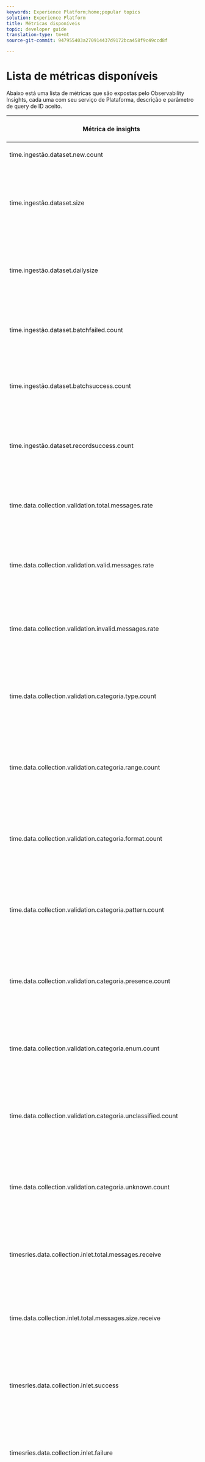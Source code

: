 ```yaml
---
keywords: Experience Platform;home;popular topics
solution: Experience Platform
title: Métricas disponíveis
topic: developer guide
translation-type: tm+mt
source-git-commit: 947955403a270914437d9172bca458f9c49ccd8f

---
```



# Lista de métricas disponíveis

Abaixo está uma lista de métricas que são expostas pelo Observability Insights, cada uma com seu serviço de Plataforma, descrição e parâmetro de query de ID aceito.

| Métrica de insights | Serviço de plataforma | Descrição | Parâmetro do query de ID |
| ---- | ---- | ---- | ---- |
| time.ingestão.dataset.new.count | Ingestão de dados | Número total de conjuntos de dados criados. | N/D |
| time.ingestão.dataset.size | Ingestão de dados | Tamanho cumulativo de todos os dados ingeridos para um conjunto de dados para ou todos os conjuntos de dados. | ID do conjunto de dados (opcional) |
| time.ingestão.dataset.dailysize | Ingestão de dados | Tamanho dos dados ingeridos diariamente para um conjunto de dados ou para todos os conjuntos de dados. | ID do conjunto de dados (opcional) |
| time.ingestão.dataset.batchfailed.count | Ingestão de dados | O número de lotes falhou para um conjunto de dados ou para todos os conjuntos de dados. | ID do conjunto de dados (opcional) |
| time.ingestão.dataset.batchsuccess.count | Ingestão de dados | Número de lotes ingeridos para um conjunto de dados ou para todos os conjuntos de dados. | ID do conjunto de dados (opcional) |
| time.ingestão.dataset.recordsuccess.count | Ingestão de dados | Número de registros ingeridos para um conjunto de dados ou para todos os conjuntos de dados. | ID do conjunto de dados (opcional) |
| time.data.collection.validation.total.messages.rate | Ingestão de dados (streaming) | Número total de mensagens para um conjunto de dados ou para todos os conjuntos de dados. | ID do conjunto de dados (opcional) |
| time.data.collection.validation.valid.messages.rate | Ingestão de dados (streaming) | Número total de mensagens válidas para um conjunto de dados ou para todos os conjuntos de dados. | ID do conjunto de dados (opcional) |
| time.data.collection.validation.invalid.messages.rate | Ingestão de dados (streaming) | Número total de mensagens inválidas para um conjunto de dados ou para todos os conjuntos de dados. | ID do conjunto de dados (opcional) |
| time.data.collection.validation.categoria.type.count | Ingestão de dados (streaming) | O número total de mensagens de &quot;tipo&quot; inválidas para um conjunto de dados ou para todos os conjuntos de dados. | ID do conjunto de dados (opcional) |
| time.data.collection.validation.categoria.range.count | Ingestão de dados (streaming) | Número total de mensagens de &quot;intervalo&quot; inválidas para um conjunto de dados ou para todos os conjuntos de dados. | ID do conjunto de dados (opcional) |
| time.data.collection.validation.categoria.format.count | Ingestão de dados (streaming) | Número total de mensagens de &quot;formato&quot; inválidas para um conjunto de dados ou para todos os conjuntos de dados. | ID do conjunto de dados (opcional) |
| time.data.collection.validation.categoria.pattern.count | Ingestão de dados (streaming) | Número total de mensagens &quot;padrão&quot; inválidas para um conjunto de dados ou para todos os conjuntos de dados. | ID do conjunto de dados (opcional) |
| time.data.collection.validation.categoria.presence.count | Ingestão de dados (streaming) | Número total de mensagens de &quot;presença&quot; inválidas para um conjunto de dados ou para todos os conjuntos de dados. | ID do conjunto de dados (opcional) |
| time.data.collection.validation.categoria.enum.count | Ingestão de dados (streaming) | Número total de mensagens &quot;enum&quot; inválidas para um conjunto de dados ou para todos os conjuntos de dados. | ID do conjunto de dados (opcional) |
| time.data.collection.validation.categoria.unclassified.count | Ingestão de dados (streaming) | Número total de mensagens &quot;não classificadas&quot; inválidas para um conjunto de dados ou para todos os conjuntos de dados. | ID do conjunto de dados (opcional) |
| time.data.collection.validation.categoria.unknown.count | Ingestão de dados (streaming) | Número total de mensagens &quot;desconhecidas&quot; inválidas para um conjunto de dados ou para todos os conjuntos de dados. | ID do conjunto de dados (opcional) |
| timesries.data.collection.inlet.total.messages.receive | Ingestão de dados (streaming) | Número total de mensagens recebidas para uma entrada de dados ou para todas as entradas de dados. | ID de entrada (opcional) |
| time.data.collection.inlet.total.messages.size.receive | Ingestão de dados (streaming) | Tamanho total dos dados recebidos para uma entrada de dados ou para todas as entradas de dados. | ID de entrada (opcional) |
| timesries.data.collection.inlet.success | Ingestão de dados (streaming) | Número total de chamadas HTTP bem-sucedidas para uma entrada de dados ou para todas as entradas de dados. | ID de entrada (opcional) |
| timesries.data.collection.inlet.failure | Ingestão de dados (streaming) | Número total de chamadas HTTP com falha para uma entrada de dados ou para todas as entradas de dados. | ID de entrada (opcional) |
| time.perfil.dataset.recordread.count | Perfil do cliente em tempo real | Número de registros lidos do lago de dados por Perfil, para um conjunto de dados ou para todos os conjuntos de dados. | ID do conjunto de dados (opcional) |
| timesries.perfis.dataset.recordsuccess.count | Perfil do cliente em tempo real | Número de registros gravados em sua fonte de dados por Perfil, para um conjunto de dados ou para todos os conjuntos de dados. | ID do conjunto de dados (opcional) |
| time.perfil.dataset.recordfailed.count | Perfil do cliente em tempo real | Número de registros falhados por Perfil, para um conjunto de dados ou para todos os conjuntos de dados. | ID do conjunto de dados (opcional) |
| time.perfil.dataset.batchsuccess.count | Perfil do cliente em tempo real | Número de lotes de Perfis ingeridos para um conjunto de dados ou para todos os conjuntos de dados. | ID do conjunto de dados (opcional) |
| time.perfil.dataset.batchfailed.count | Perfil do cliente em tempo real | O número de lotes de Perfis falhou para um conjunto de dados ou para todos os conjuntos de dados. | ID do conjunto de dados (opcional) |
| timesries.identity.dataset.recordsuccess.count | Serviço de identidade | Número de registros gravados em sua fonte de dados pelo Serviço de identidade, para um conjunto de dados ou todos os conjuntos de dados. | ID do conjunto de dados (opcional) |
| timesries.identity.dataset.recordfailed.count | Serviço de identidade | Número de registros falhados pelo Serviço de Identidade, para um conjunto de dados ou para todos os conjuntos de dados. | ID do conjunto de dados (opcional) |
| timesries.identity.dataset.namespacecode.recordsuccess.count | Serviço de identidade | Número de registros de identidade ingeridos com êxito para uma namespace. | ID da Namespace (**obrigatório**) |
| timesries.identity.dataset.namespacecode.recordfailed.count | Serviço de identidade | Número de registros de identidade falhados por uma namespace. | ID da Namespace (**obrigatório**) |
| timesries.identity.dataset.namespacecode.recordskipped.count | Serviço de identidade | Número de registros de identidade ignorados por uma namespace. | ID da Namespace (**obrigatório**) |
| timesries.identity.graph.imsorg.uniqueidentities.count | Serviço de identidade | Número de identidades exclusivas armazenadas no gráfico de identidade para sua Organização IMS. | N/D |
| timesries.identity.graph.imsorg.namespacecode.uniqueidentities.count | Serviço de identidade | Número de identidades exclusivas armazenadas no gráfico de identidade de uma namespace. | ID da Namespace (**obrigatório**) |
| timesries.identity.graph.imsorg.numidogramas.count | Serviço de identidade | Número de identidades de gráfico exclusivas armazenadas no gráfico de identidade para a sua Organização IMS. | N/D |
| timesries.identity.graph.imsorg.grafstrong.uniqueidentities.count | Serviço de identidade | Número de identidades exclusivas armazenadas no gráfico de identidade para sua Organização IMS para uma determinada intensidade do gráfico (&quot;desconhecido&quot;, &quot;fraco&quot; ou &quot;forte&quot;). | Intensidade do gráfico (**obrigatório**) |
| timesries.gdpr.jobs.totaljobs.count | GDPR | Número total de empregos criados a partir do RGPD. | ENV (**obrigatório**) |
| timesries.gdpr.jobs.complete.jobs.count | GDPR | Número total de trabalhos concluídos do RGPD. | ENV (**obrigatório**) |
| timesries.gdpr.jobs.errorjobs.count | GDPR | Número total de trabalhos de erro do RGPD. | ENV (**obrigatório**) |
| timesries.queryservice.query.Scheduleonce.count | Serviço de Query | Número total de query agendados não recorrentes. | N/D |
| timesries.queryservice.query.Scheduledrecurring.count | Serviço de Query | Número total de query programados recorrentes. | N/D |
| time.queryservice.query.batchquery.count | Serviço de Query | Número total de query em lote executados. | N/D |
| timesries.queryservice.query.Scheduledquery.count | Serviço de Query | Número total de query programados executados. | N/D |
| timesries.queryservice.query.interativequery.count | Serviço de Query | Número total de query interativos executados. | N/D |
| timesries.queryservice.query.batchfrompsqlquery.count | Serviço de Query | Número total de query em lote executados do PSQL. | N/D |